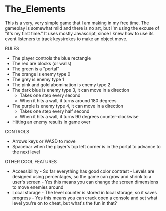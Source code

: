 # The_Elements
This is a very, very simple game that I am making in my free time. 
The gameplay is somewhat mild and there is no art, but I'm using the excuse of "it's my first time."
It uses mostly Javascript, since I knew how to use its event listeners to track keystrokes to make an object move.

RULES
- The player controls the blue rectangle
- The red are blocks (or walls)
- The green is a "portal"
- The orange is enemy type 0
- The grey is enemy type 1
- The pink and gold abomination is enemy type 2
- The dark blue is enemy type 3, it can move in a direction
    - Takes one step every second
    - When it hits a wall, it turns around 180 degrees
- The purple is enemy type 4, it can move in a direction
    - Takes one step every half second
    - When it hits a wall, it turns 90 degrees counter-clockwise
- Hitting an enemy results in game over

CONTROLS
- Arrows keys or WASD to move
- Spacebar when the player's top left corner is in the portal to advance to the next level

OTHER COOL FEATURES
- Accessibility - So far everything has good color contrast
                - Levels are designed using percentages, so the game can grow and shrink to a user's screen
                - Yes this means you can change the screen dimensions to move enemies around
- Local storage - The level counter is stored in local storage, so it saves progress
                - Yes this means you can crack open a console and set what level you're on to cheat, but what's the fun in that?